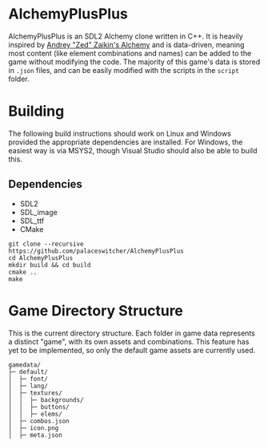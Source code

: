 # AlchemyPlusPlus
AlchemyPlusPlus is an SDL2 Alchemy clone written in C++. It is heavily inspired by [Andrey "Zed" Zaikin's Alchemy](https://youtu.be/_cVWWY5Mlug) and is data-driven, meaning most content (like element combinations and names) can be added to the game without modifying the code. The majority of this game's data is stored in `.json` files, and can be easily modified with the scripts in the `script` folder.

# Building
The following build instructions should work on Linux and Windows provided the appropriate dependencies are installed. For Windows, the easiest way is via MSYS2, though Visual Studio should also be able to build this.

## Dependencies
- SDL2
- SDL_image
- SDL_ttf
- CMake

```
git clone --recursive https://github.com/palaceswitcher/AlchemyPlusPlus
cd AlchemyPlusPlus
mkdir build && cd build
cmake ..
make
```

# Game Directory Structure
This is the current directory structure. Each folder in game data represents a distinct "game", with its own assets and combinations. This feature has yet to be implemented, so only the default game assets are currently used.

```
gamedata/
├─ default/
│  ├─ font/
│  ├─ lang/
│  ├─ textures/
│  │  ├─ backgrounds/
│  │  ├─ buttons/
│  │  ├─ elems/
│  ├─ combos.json
│  ├─ icon.png
│  ├─ meta.json
```
